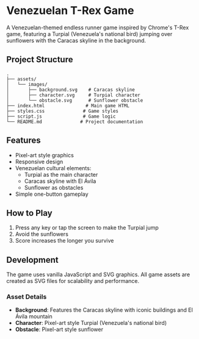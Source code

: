 # Venezuelan T-Rex Game

A Venezuelan-themed endless runner game inspired by Chrome's T-Rex game, featuring a Turpial (Venezuela's national bird) jumping over sunflowers with the Caracas skyline in the background.

## Project Structure

```
.
├── assets/
│   └── images/
│       ├── background.svg    # Caracas skyline
│       ├── character.svg     # Turpial character
│       └── obstacle.svg      # Sunflower obstacle
├── index.html               # Main game HTML
├── styles.css              # Game styles
├── script.js               # Game logic
└── README.md              # Project documentation
```

## Features

- Pixel-art style graphics
- Responsive design
- Venezuelan cultural elements:
  - Turpial as the main character
  - Caracas skyline with El Ávila
  - Sunflower as obstacles
- Simple one-button gameplay

## How to Play

1. Press any key or tap the screen to make the Turpial jump
2. Avoid the sunflowers
3. Score increases the longer you survive

## Development

The game uses vanilla JavaScript and SVG graphics. All game assets are created as SVG files for scalability and performance.

### Asset Details

- **Background**: Features the Caracas skyline with iconic buildings and El Ávila mountain
- **Character**: Pixel-art style Turpial (Venezuela's national bird)
- **Obstacle**: Pixel-art style sunflower 